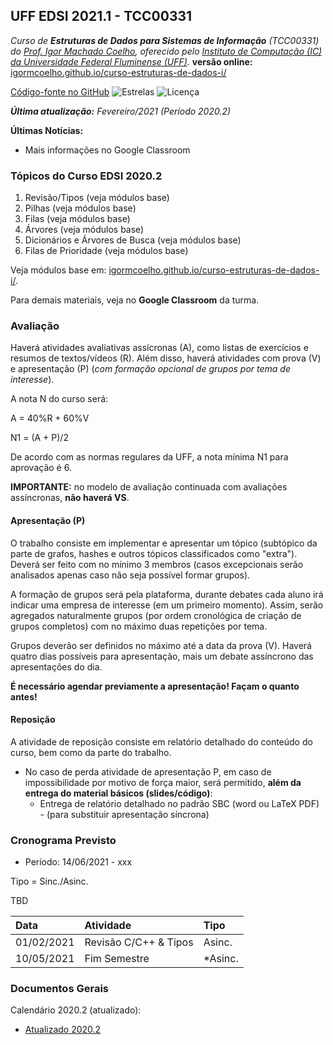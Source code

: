## UFF EDSI 2021.1 - TCC00331

_Curso de **Estruturas de Dados para Sistemas de Informação** (TCC00331) do [Prof. Igor Machado Coelho](https://igormcoelho.github.io), oferecido pelo [Instituto de Computação (IC) da Universidade Federal Fluminense (UFF)](http://www.ic.uff.br)._ **versão online:** [igormcoelho.github.io/curso-estruturas-de-dados-i/](https://igormcoelho.github.io/curso-estruturas-de-dados-i/)

[Código-fonte no GitHub](https://github.com/igormcoelho/curso-estruturas-de-dados-i)
![Estrelas](https://img.shields.io/github/stars/igormcoelho/curso-estruturas-de-dados-i)
![Licença](https://img.shields.io/github/license/igormcoelho/curso-estruturas-de-dados-i)

_**Última atualização:** Fevereiro/2021 (Período 2020.2)_


**Últimas Notícias:**

- Mais informações no Google Classroom

### Tópicos do Curso EDSI 2020.2

1. Revisão/Tipos (veja módulos base)
1. Pilhas (veja módulos base)
1. Filas (veja módulos base)
1. Árvores (veja módulos base)
1. Dicionários e Árvores de Busca (veja módulos base)
1. Filas de Prioridade (veja módulos base)

Veja módulos base em: [igormcoelho.github.io/curso-estruturas-de-dados-i/](https://igormcoelho.github.io/curso-estruturas-de-dados-i/).

Para demais materiais, veja no **Google Classroom** da turma.

### Avaliação

Haverá atividades avaliativas assícronas (A), como listas de exercícios e resumos de textos/vídeos (R). Além disso, haverá atividades com prova (V) e apresentação (P) (*com formação opcional de grupos por tema de interesse*).

A nota N do curso será:

A = 40%R + 60%V

N1 = (A + P)/2

De acordo com as normas regulares da UFF, a nota mínima N1 para aprovação é 6.

**IMPORTANTE:** no modelo de avaliação continuada com avaliações assíncronas, **não haverá VS**.

####  Apresentação (P)

O trabalho consiste em implementar e apresentar um tópico (subtópico da parte de grafos, hashes e outros tópicos classificados como "extra"). Deverá ser feito com no mínimo 3 membros (casos excepcionais serão analisados apenas caso não seja possível formar grupos).

A formação de grupos será pela plataforma, durante debates cada aluno irá indicar uma empresa de interesse (em um primeiro momento). Assim, serão agregados naturalmente grupos (por ordem cronológica de criação de grupos completos) com no máximo duas repetições por tema.

Grupos deverão ser definidos no máximo até a data da prova (V). Haverá quatro dias possíveis para apresentação, mais um debate assíncrono das apresentações do dia.

**É necessário agendar previamente a apresentação! Façam o quanto antes!**

#### Reposição

A atividade de reposição consiste em relatório detalhado do conteúdo do curso, bem como da parte do trabalho.

- No caso de perda atividade de apresentação P, em caso de impossibilidade por motivo de força maior, será permitido, **além da entrega do material básicos (slides/código)**:
   * Entrega de relatório detalhado no padrão SBC (word ou LaTeX PDF) - (para substituir apresentação síncrona)

### Cronograma Previsto

- Período: 14/06/2021 - xxx

Tipo = Sinc./Asinc.

TBD

| Data       | Atividade                       | Tipo    |
| :---       |   :----                         | :---    |
| 01/02/2021 |  Revisão C/C++ & Tipos          |  Asinc. | 
| 10/05/2021 |  Fim Semestre                   |  *Asinc. |


### Documentos Gerais

Calendário 2020.2 (atualizado):
   - [Atualizado 2020.2](./files/uff-2020-1-2-calendarios.pdf)

